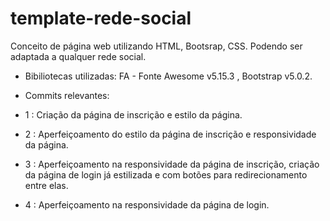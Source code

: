 # template-rede-social
Conceito de página web utilizando HTML, Bootsrap, CSS. Podendo ser adaptada a qualquer rede social. 

- Bibiliotecas utilizadas: FA - Fonte Awesome v5.15.3 , Bootstrap v5.0.2.

* Commits relevantes:

- 1 : Criação da página de inscrição e estilo da página.

- 2 : Aperfeiçoamento do estilo da página de inscrição e responsividade da página.

- 3 : Aperfeiçoamento na responsividade da página de inscrição, criação da página de login já estilizada e com botões para redirecionamento entre elas.

- 4 : Aperfeiçoamento na responsividade da página de login.


